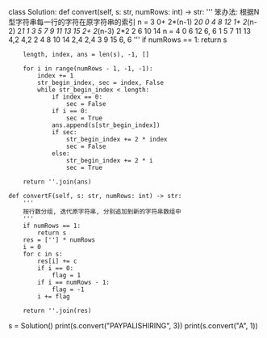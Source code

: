 class Solution:
    def convert(self, s: str, numRows: int) -> str:
        '''
            笨办法: 根据N型字符串每一行的字符在原字符串的索引
            n = 3
            0+ 2*(n-1) 2*0     0   4   8     12
            1+ 2*(n-2) 2*1     1 3 5 7 9  11 13 15
            2+ 2*(n-3) 2*2     2   6   10    14
            n = 4
            0    6      12     6, 6
            1  5 7   11 13     4,2 4,2
            2 4  8 10   14     2,4 2,4
            3    9      15     6, 6
        '''
        if numRows == 1:
            return s

        length, index, ans = len(s), -1, []

        for i in range(numRows - 1, -1, -1):
            index += 1
            str_begin_index, sec = index, False
            while str_begin_index < length:
                if index == 0:
                    sec = False
                if i == 0:
                    sec = True
                ans.append(s[str_begin_index])
                if sec:
                    str_begin_index += 2 * index
                    sec = False
                else:
                    str_begin_index += 2 * i
                    sec = True

        return ''.join(ans)

    def convertF(self, s: str, numRows: int) -> str:
        '''
        按行数分组, 迭代原字符串, 分别追加到新的字符串数组中
        '''
        if numRows == 1:
            return s
        res = [''] * numRows
        i = 0
        for c in s:
            res[i] += c
            if i == 0:
                flag = 1
            if i == numRows - 1:
                flag = -1
            i += flag

        return ''.join(res)


s = Solution()
print(s.convert("PAYPALISHIRING", 3))
print(s.convert("A", 1))
